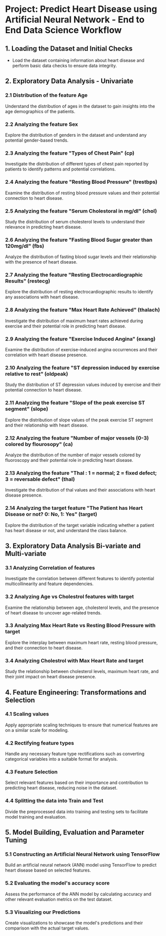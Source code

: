 # Project: Predict Heart Disease using Artificial Neural Network - End to End Data Science Workflow

## 1. Loading the Dataset and Initial Checks
- Load the dataset containing information about heart disease and perform basic data checks to ensure data integrity.

## 2. Exploratory Data Analysis - Univariate
### 2.1 Distribution of the feature Age
Understand the distribution of ages in the dataset to gain insights into the age demographics of the patients.

### 2.2 Analyzing the feature Sex
Explore the distribution of genders in the dataset and understand any potential gender-based trends.

### 2.3 Analyzing the feature "Types of Chest Pain" (cp)
Investigate the distribution of different types of chest pain reported by patients to identify patterns and potential correlations.

### 2.4 Analyzing the feature "Resting Blood Pressure" (trestbps)
Examine the distribution of resting blood pressure values and their potential connection to heart disease.

### 2.5 Analyzing the feature "Serum Cholestoral in mg/dl" (chol)
Study the distribution of serum cholesterol levels to understand their relevance in predicting heart disease.

### 2.6 Analyzing the feature "Fasting Blood Sugar greater than 120mg/dl" (fbs)
Analyze the distribution of fasting blood sugar levels and their relationship with the presence of heart disease.

### 2.7 Analyzing the feature "Resting Electrocardiographic Results" (restecg)
Explore the distribution of resting electrocardiographic results to identify any associations with heart disease.

### 2.8 Analyzing the feature "Max Heart Rate Achieved" (thalach)
Investigate the distribution of maximum heart rates achieved during exercise and their potential role in predicting heart disease.

### 2.9 Analyzing the feature "Exercise Induced Angina" (exang)
Examine the distribution of exercise-induced angina occurrences and their correlation with heart disease presence.

### 2.10 Analyzing the feature "ST depression induced by exercise relative to rest" (oldpeak)
Study the distribution of ST depression values induced by exercise and their potential connection to heart disease.

### 2.11 Analyzing the feature "Slope of the peak exercise ST segment" (slope)
Explore the distribution of slope values of the peak exercise ST segment and their relationship with heart disease.

### 2.12 Analyzing the feature "Number of major vessels (0-3) colored by flourosopy" (ca)
Analyze the distribution of the number of major vessels colored by fluoroscopy and their potential role in predicting heart disease.

### 2.13 Analyzing the feature "Thal : 1 = normal; 2 = fixed defect; 3 = reversable defect" (thal)
Investigate the distribution of thal values and their associations with heart disease presence.

### 2.14 Analyzing the target feature "The Patient has Heart Disease or not? 0: No, 1: Yes" (target)
Explore the distribution of the target variable indicating whether a patient has heart disease or not, and understand the class balance.

## 3. Exploratory Data Analysis Bi-variate and Multi-variate
### 3.1 Analyzing Correlation of features
Investigate the correlation between different features to identify potential multicollinearity and feature dependencies.

### 3.2 Analyzing Age vs Cholestrol features with target
Examine the relationship between age, cholesterol levels, and the presence of heart disease to uncover age-related trends.

### 3.3 Analyzing Max Heart Rate vs Resting Blood Pressure with target
Explore the interplay between maximum heart rate, resting blood pressure, and their connection to heart disease.

### 3.4 Analyzing Cholestrol with Max Heart Rate and target
Study the relationship between cholesterol levels, maximum heart rate, and their joint impact on heart disease presence.

## 4. Feature Engineering: Transformations and Selection
### 4.1 Scaling values
Apply appropriate scaling techniques to ensure that numerical features are on a similar scale for modeling.

### 4.2 Rectifying feature types
Handle any necessary feature type rectifications such as converting categorical variables into a suitable format for analysis.

### 4.3 Feature Selection
Select relevant features based on their importance and contribution to predicting heart disease, reducing noise in the dataset.

### 4.4 Splitting the data into Train and Test
Divide the preprocessed data into training and testing sets to facilitate model training and evaluation.

## 5. Model Building, Evaluation and Parameter Tuning
### 5.1 Constructing an Artificial Neural Network using TensorFlow
Build an artificial neural network (ANN) model using TensorFlow to predict heart disease based on selected features.

### 5.2 Evaluating the model's accuracy score
Assess the performance of the ANN model by calculating accuracy and other relevant evaluation metrics on the test dataset.

### 5.3 Visualizing our Predictions
Create visualizations to showcase the model's predictions and their comparison with the actual target values.
